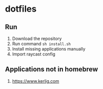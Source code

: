 # dotfiles

## Run
1. Download the repository
2. Run command `sh install.sh`
3. Install missing applications manually
4. Import raycast config

## Applications not in homebrew

1. https://www.kerlig.com